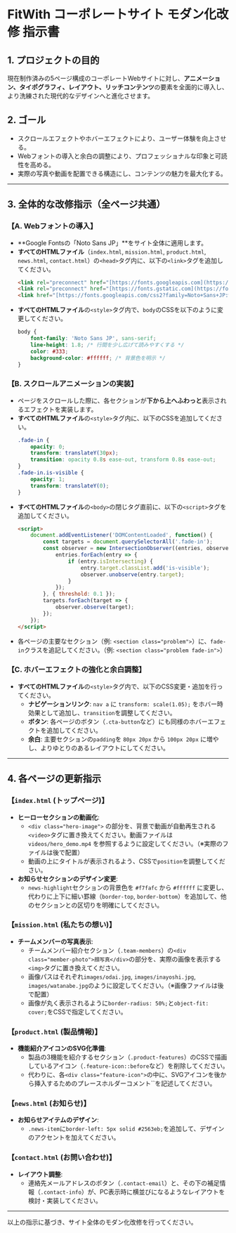 # FitWith コーポレートサイト モダン化改修 指示書

## 1. プロジェクトの目的
現在制作済みの5ページ構成のコーポレートWebサイトに対し、**アニメーション、タイポグラフィ、レイアウト、リッチコンテンツ**の要素を全面的に導入し、より洗練された現代的なデザインへと進化させます。

## 2. ゴール
- スクロールエフェクトやホバーエフェクトにより、ユーザー体験を向上させる。
- Webフォントの導入と余白の調整により、プロフェッショナルな印象と可読性を高める。
- 実際の写真や動画を配置できる構造にし、コンテンツの魅力を最大化する。

---

## 3. 全体的な改修指示（全ページ共通）

### 【A. Webフォントの導入】
- **Google Fontsの「Noto Sans JP」**をサイト全体に適用します。
- **すべてのHTMLファイル**（`index.html`, `mission.html`, `product.html`, `news.html`, `contact.html`）の`<head>`タグ内に、以下の`<link>`タグを追加してください。
    ```html
    <link rel="preconnect" href="[https://fonts.googleapis.com](https://fonts.googleapis.com)">
    <link rel="preconnect" href="[https://fonts.gstatic.com](https://fonts.gstatic.com)" crossorigin>
    <link href="[https://fonts.googleapis.com/css2?family=Noto+Sans+JP:wght@400;700&display=swap](https://fonts.googleapis.com/css2?family=Noto+Sans+JP:wght@400;700&display=swap)" rel="stylesheet">
    ```
- **すべてのHTMLファイル**の`<style>`タグ内で、`body`のCSSを以下のように変更してください。
    ```css
    body {
        font-family: 'Noto Sans JP', sans-serif;
        line-height: 1.8; /* 行間を少し広げて読みやすくする */
        color: #333;
        background-color: #ffffff; /* 背景色を明示 */
    }
    ```

### 【B. スクロールアニメーションの実装】
- ページをスクロールした際に、各セクションが**下から上へふわっと**表示されるエフェクトを実装します。
- **すべてのHTMLファイル**の`<style>`タグ内に、以下のCSSを追加してください。
    ```css
    .fade-in {
        opacity: 0;
        transform: translateY(30px);
        transition: opacity 0.8s ease-out, transform 0.8s ease-out;
    }
    .fade-in.is-visible {
        opacity: 1;
        transform: translateY(0);
    }
    ```
- **すべてのHTMLファイル**の`<body>`の閉じタグ直前に、以下の`<script>`タグを追加してください。
    ```html
    <script>
        document.addEventListener('DOMContentLoaded', function() {
            const targets = document.querySelectorAll('.fade-in');
            const observer = new IntersectionObserver((entries, observer) => {
                entries.forEach(entry => {
                    if (entry.isIntersecting) {
                        entry.target.classList.add('is-visible');
                        observer.unobserve(entry.target);
                    }
                });
            }, { threshold: 0.1 });
            targets.forEach(target => {
                observer.observe(target);
            });
        });
    </script>
    ```
- 各ページの主要なセクション（例: `<section class="problem">`）に、`fade-in`クラスを追記してください。（例: `<section class="problem fade-in">`）

### 【C. ホバーエフェクトの強化と余白調整】
- **すべてのHTMLファイル**の`<style>`タグ内で、以下のCSS変更・追加を行ってください。
    - **ナビゲーションリンク**: `nav a` に `transform: scale(1.05);` をホバー時効果として追加し、`transition`を調整してください。
    - **ボタン**: 各ページのボタン（`.cta-button`など）にも同様のホバーエフェクトを追加してください。
    - **余白**: 主要セクションの`padding`を `80px 20px` から `100px 20px` に増やし、よりゆとりのあるレイアウトにしてください。

---

## 4. 各ページの更新指示

### 【`index.html` (トップページ)】
- **ヒーローセクションの動画化**:
    - `<div class="hero-image">` の部分を、背景で動画が自動再生される`<video>`タグに置き換えてください。動画ファイルは `videos/hero_demo.mp4` を参照するように設定してください。（※実際のファイルは後で配置）
    - 動画の上にタイトルが表示されるよう、CSSで`position`を調整してください。
- **お知らせセクションのデザイン変更**:
    - `news-highlight`セクションの背景色を `#f7fafc` から `#ffffff` に変更し、代わりに上下に細い罫線（`border-top`, `border-bottom`）を追加して、他のセクションとの区切りを明確にしてください。

### 【`mission.html` (私たちの想い)】
- **チームメンバーの写真表示**:
    - チームメンバー紹介セクション（`.team-members`）の`<div class="member-photo">顔写真</div>`の部分を、実際の画像を表示する`<img>`タグに置き換えてください。
    - 画像パスはそれぞれ`images/odai.jpg`, `images/inayoshi.jpg`, `images/watanabe.jpg`のように設定してください。（※画像ファイルは後で配置）
    - 画像が丸く表示されるように`border-radius: 50%;`と`object-fit: cover;`をCSSで指定してください。

### 【`product.html` (製品情報)】
- **機能紹介アイコンのSVG化準備**:
    - 製品の3機能を紹介するセクション（`.product-features`）のCSSで描画しているアイコン（`.feature-icon::before`など）を削除してください。
    - 代わりに、各`<div class="feature-icon">`の中に、SVGアイコンを後から挿入するためのプレースホルダーコメント``を記述してください。

### 【`news.html` (お知らせ)】
- **お知らせアイテムのデザイン**:
    - `.news-item`に`border-left: 5px solid #2563eb;`を追加して、デザインのアクセントを加えてください。

### 【`contact.html` (お問い合わせ)】
- **レイアウト調整**:
    - 連絡先メールアドレスのボタン（`.contact-email`）と、その下の補足情報（`.contact-info`）が、PC表示時に横並びになるようなレイアウトを検討・実装してください。

---
以上の指示に基づき、サイト全体のモダン化改修を行ってください。